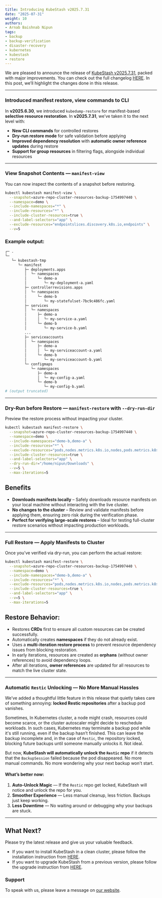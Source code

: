 ```yaml
---
title: Introducing KubeStash v2025.7.31
date: "2025-07-31"
weight: 10
authors:
- Arnab Baishnab Nipun
tags:
- backup
- backup-verification
- disaster-recovery
- kubernetes
- kubestash
- restore
---
```


We are pleased to announce the release of [KubeStash v2025.7.31](https://kubestash.com/docs/v2025.7.31/setup/), packed with major improvements. You can check out the full changelog [HERE](https://github.com/kubestash/CHANGELOG/blob/master/releases/v2025.7.31/README.md). In this post, we’ll highlight the changes done in this release.

---

### Introduced manifest restore, view commands to CLI


In **v2025.6.30**, we introduced `kubedump-restore` for manifest-based **selective resource restoration**.
In **v2025.7.31**, we’ve taken it to the next level with:

- **New CLI commands** for controlled restores
- **Dry-run restore mode** for safe validation before applying
- **Improved dependency resolution** with **automatic owner reference updates** during restore
- **Support for group resources** in filtering flags, alongside individual resources
---

### **View Snapshot Contents — `manifest-view`**
You can now inspect the contents of a snapshot before restoring.

```bash
kubectl kubestash manifest-view \
  --snapshot=azure-repo-cluster-resources-backup-1754997440 \
  --namespace=demo \
  --include-namespaces="*" \
  --include-resources="*" \
  --include-cluster-resources=true \
  --and-label-selectors="app" \
  --exclude-resources="endpointslices.discovery.k8s.io,endpoints" \
  --v=5
```

### Example output: 
```bash 
┌─ .
└─ 
   └─ kubestash-tmp
      └─ manifest
         ├─ deployments.apps
         │  └─ namespaces
         │     └─ demo-a
         │        └─ my-deployment-a.yaml
         ├─ controllerrevisions.apps
         │  └─ namespaces
         │     └─ demo-b
         │        └─ my-statefulset-7bc9c486fc.yaml
         ├─ services
         │  └─ namespaces
         │     ├─ demo-a
         │     │  └─ my-service-a.yaml
         │     └─ demo-b
         │        └─ my-service-b.yaml
         ...
         ├─ serviceaccounts
         │  └─ namespaces
         │     ├─ demo-a
         │     │  └─ my-serviceaccount-a.yaml
         │     └─ demo-b
         │        └─ my-serviceaccount-b.yaml
         └─ configmaps
            └─ namespaces
               ├─ demo-a
               │  └─ my-config-a.yaml
               └─ demo-b
                  └─ my-config-b.yaml
# (output truncated)
```
---

### **Dry-Run before Restore — `manifest-restore` with `--dry-run-dir`**
Preview the restore process without impacting your cluster.

```bash
kubectl kubestash manifest-restore \
  --snapshot=azure-repo-cluster-resources-backup-1754997440 \
  --namespace=demo \
  --include-namespaces="demo-b,demo-a" \
  --include-resources="*" \
  --exclude-resources="pods,nodes.metrics.k8s.io,nodes,pods.metrics.k8s.io,metrics.k8s.io,endpointslices.discovery.k8s.io" \
  --include-cluster-resources=true \
  --and-label-selectors="app" \
  --dry-run-dir="/home/nipun/Downloads" \
  --v=5 \
  --max-iterations=5
```

## Benefits

- **Downloads manifests locally** – Safely downloads resource manifests on your local machine without interacting with the live cluster.
- **No changes to the cluster** – Review and validate manifests before applying them, ensuring zero risk during the verification phase.
- **Perfect for verifying large-scale restores** – Ideal for testing full-cluster restore scenarios without impacting production workloads.

---

### **Full Restore — Apply Manifests to Cluster**
Once you’ve verified via dry-run, you can perform the actual restore:

```bash
kubectl kubestash manifest-restore \
  --snapshot=azure-repo-cluster-resources-backup-1754997440 \
  --namespace=demo \
  --include-namespaces="demo-b,demo-a" \
  --include-resources="*" \
  --exclude-resources="pods,nodes.metrics.k8s.io,nodes,pods.metrics.k8s.io,metrics.k8s.io,endpointslices.discovery.k8s.io" \
  --include-cluster-resources=true \
  --and-label-selectors="app" \
  --v=5 \
  --max-iterations=5
```

## Restore Behavior:

- Restores **CRDs** first to ensure all custom resources can be created successfully.
- Automatically creates **namespaces** if they do not already exist.
- Uses a **multi-iteration restore process** to prevent resource dependency issues from blocking restoration.
- In early iterations, resources are created as **orphans** (without owner references) to avoid dependency loops.
- After all iterations, **owner references** are updated for all resources to match the live cluster state.

---

### Automatic `Restic` Unlocking — No More Manual Hassles

We’ve added a thoughtful little feature in this release that quietly takes care of something annoying: **locked Restic repositories** after a backup pod vanishes.

Sometimes, In Kubernetes cluster, a node might crash, resources could become scarce, or the cluster autoscaler might decide to reschedule workloads.
In such cases, Kubernetes may terminate a backup pod while it's still running, even if the backup hasn’t finished. This can leave the backup incomplete and, in the case of `Restic`, the repository locked, blocking future backups until someone manually unlocks it. Not ideal.

But now, **KubeStash will automatically unlock the `Restic` repo** if it detects that the `BackupSession` failed because the pod disappeared. No more manual commands. No more wondering why your next backup won't start.

#### What’s better now:

1. **Auto-Unlock Magic** — If the `Restic` repo get locked, KubeStash will notice and unlock the repo for you.
2. **Smoother Experience** — Less manual cleanup, less friction. Backups just keep working.
3. **Less Downtime** — No waiting around or debugging why your backups are stuck.

---

## What Next?
Please try the latest release and give us your valuable feedback.

- If you want to install KubeStash in a clean cluster, please follow the installation instruction from [HERE](https://kubestash.com/docs/v2025.7.31/setup/install/kubestash/).
- If you want to upgrade KubeStash from a previous version, please follow the upgrade instruction from [HERE](https://kubestash.com/docs/v2025.7.31/setup/upgrade/).

### Support

To speak with us, please leave a message on [our website](https://appscode.com/contact/).

